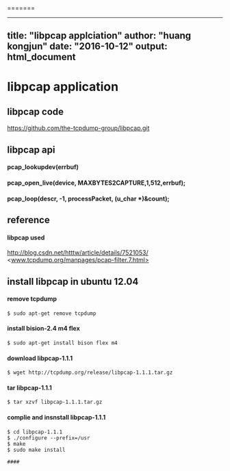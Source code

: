 
=======

---
title: "libpcap applciation"
author: "huang kongjun"
date: "2016-10-12"
output: html_document
---

# libpcap application

## libpcap code
<https://github.com/the-tcpdump-group/libpcap.git>

## libpcap api

#### pcap_lookupdev(errbuf)
#### pcap_open_live(device, MAXBYTES2CAPTURE,1,512,errbuf);
#### pcap_loop(descr, -1, processPacket, (u_char *)&count);

## reference

#### libpcap used

<http://blog.csdn.net/htttw/article/details/7521053/>
<www.tcpdump.org/manpages/pcap-filter.7.html>
## install libpcap in ubuntu 12.04

#### remove tcpdump

```
$ sudo apt-get remove tcpdump
```

#### install bision-2.4 m4 flex

```
$ sudo apt-get install bison flex m4
```

#### download libpcap-1.1.1

```
$ wget http://tcpdump.org/release/libpcap-1.1.1.tar.gz
```

#### tar libpcap-1.1.1

```
$ tar xzvf libpcap-1.1.1.tar.gz
```

#### complie and insnstall libpcap-1.1.1

```
$ cd libpcap-1.1.1
$ ./configure --prefix=/usr
$ make
$ sudo make install

#### 

